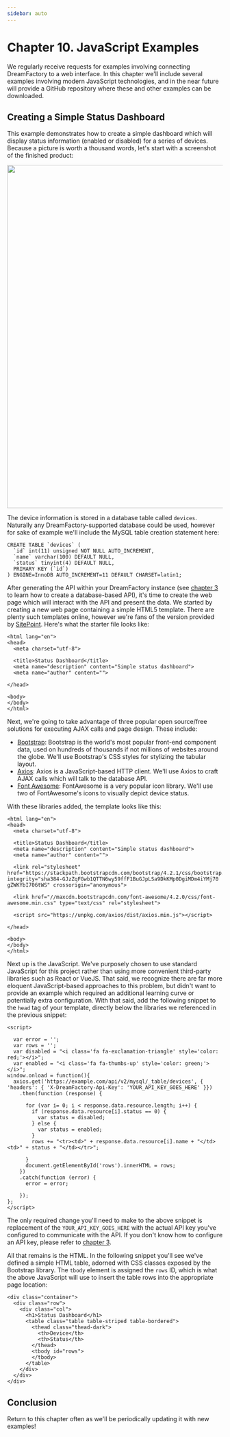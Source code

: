 ```yaml
---
sidebar: auto
---
```


# Chapter 10. JavaScript Examples

We regularly receive requests for examples involving connecting DreamFactory to a web interface. In this chapter we'll include several examples involving modern JavaScript technologies, and in the near future will provide a GitHub repository where these and other examples can be downloaded.

## Creating a Simple Status Dashboard

This example demonstrates how to create a simple dashboard which will display status information (enabled or disabled) for a series of devices. Because a picture is worth a thousand words, let's start with a screenshot of the finished product:

<img src="/images/javascript-examples/status-dashboard.png" width="800">

The device information is stored in a database table called `devices`. Naturally any DreamFactory-supported database could be used, however for sake of example we'll include the MySQL table creation statement here:

	CREATE TABLE `devices` (
	  `id` int(11) unsigned NOT NULL AUTO_INCREMENT,
	  `name` varchar(100) DEFAULT NULL,
	  `status` tinyint(4) DEFAULT NULL,
	  PRIMARY KEY (`id`)
	) ENGINE=InnoDB AUTO_INCREMENT=11 DEFAULT CHARSET=latin1;

After generating the API within your DreamFactory instance (see [chapter 3](chapter03.md) to learn how to create a database-based API), it's time to create the web page which will interact with the API and present the data. We started by creating a new web page containing a simple HTML5 template. There are plenty such templates online, however we're fans of the version provided by [SitePoint](https://www.sitepoint.com/a-basic-html5-template/). Here's what the starter file looks like:

	<html lang="en">
	<head>
	  <meta charset="utf-8">

	  <title>Status Dashboard</title>
	  <meta name="description" content="Simple status dashboard">
	  <meta name="author" content="">

	</head>

	<body>
	</body>
	</html>

Next, we're going to take advantage of three popular open source/free solutions for executing AJAX calls and page design. These include:

* [Bootstrap](https://getbootstrap.com/): Bootstrap is the world's most popular front-end component data, used on hundreds of thousands if not millions of websites around the globe. We'll use Bootstrap's CSS styles for stylizing the tabular layout.
* [Axios](https://github.com/axios/axios): Axios is a JavaScript-based HTTP client. We'll use Axios to craft AJAX calls which will talk to the database API.
* [Font Awesome](https://fontawesome.com/): FontAwesome is a very popular icon library. We'll use two of FontAwesome's icons to visually depict device status.

With these libraries added, the template looks like this:

	<html lang="en">
	<head>
	  <meta charset="utf-8">

	  <title>Status Dashboard</title>
	  <meta name="description" content="Simple status dashboard">
	  <meta name="author" content="">

	  <link rel="stylesheet" href="https://stackpath.bootstrapcdn.com/bootstrap/4.2.1/css/bootstrap.min.css" integrity="sha384-GJzZqFGwb1QTTN6wy59ffF1BuGJpLSa9DkKMp0DgiMDm4iYMj70
	gZWKYbI706tWS" crossorigin="anonymous">

	  <link href="//maxcdn.bootstrapcdn.com/font-awesome/4.2.0/css/font-awesome.min.css" type="text/css" rel="stylesheet">

	  <script src="https://unpkg.com/axios/dist/axios.min.js"></script>

	</head>

	<body>
	</body>
	</html>

Next up is the JavaScript. We've purposely chosen to use standard JavaScript for this project rather than using more convenient third-party libraries such as React or VueJS. That said, we recognize there are far more eloquent JavaScript-based approaches to this problem, but didn't want to provide an example which required an additional learning curve or potentially extra configuration. With that said, add the following snippet to the `head` tag of your template, directly below the libraries we referenced in the previous snippet:

	<script>

	  var error = '';
	  var rows = '';
	  var disabled = "<i class='fa fa-exclamation-triangle' style='color: red;'></i>";
	  var enabled = "<i class='fa fa-thumbs-up' style='color: green;'></i>";
	window.onload = function(){
	  axios.get('https://example.com/api/v2/mysql/_table/devices', { 'headers': { 'X-DreamFactory-Api-Key': 'YOUR_API_KEY_GOES_HERE' }})
	    .then(function (response) {

	      for (var i= 0; i < response.data.resource.length; i++) {
	        if (response.data.resource[i].status == 0) {
	          var status = disabled;
	        } else {
	          var status = enabled;
	        }
	        rows += "<tr><td>" + response.data.resource[i].name + "</td><td>" + status + "</td></tr>";

	      }
	      document.getElementById('rows').innerHTML = rows;
	    })
	    .catch(function (error) {
	      error = error;

	    });
	};
	</script>

The only required change you'll need to make to the above snippet is replacement of the `YOUR_API_KEY_GOES_HERE` with the actual API key you've configured to communicate with the API. If you don't know how to configure an API key, please refer to [chapter 3](chapter03.md).

All that remains is the HTML. In the following snippet you'll see we've defined a simple HTML table, adorned with CSS classes exposed by the Bootstrap library. The `tbody` element is assigned the `rows` ID, which is what the above JavaScript will use to insert the table rows into the appropriate page location:

	<div class="container">
	  <div class="row">
	    <div class="col">
	      <h1>Status Dashboard</h1>
	      <table class="table table-striped table-bordered">
	        <thead class="thead-dark">
	          <th>Device</th>
	          <th>Status</th>
	        </thead>
	        <tbody id="rows">
	        </tbody>
	      </table>
	    </div>
	  </div>
	</div>

## Conclusion

Return to this chapter often as we'll be periodically updating it with new examples!